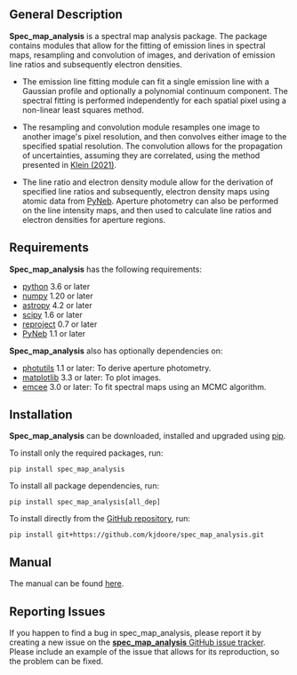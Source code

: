 ## General Description

**Spec_map_analysis** is a spectral map analysis package. The package contains modules that allow for the fitting of emission lines in spectral maps, resampling and convolution of images, and derivation of emission line ratios and subsequently electron densities. 

 - The emission line fitting module can fit a single emission line with a Gaussian profile and optionally a polynomial continuum component. The spectral fitting is performed independently for each spatial pixel using a non-linear least squares method.

- The resampling and convolution module resamples one image to another image's pixel resolution, and then convolves either image to the specified spatial resolution. The convolution allows for the propagation of uncertainties, assuming they are correlated, using the method presented in [Klein (2021)](https://iopscience.iop.org/article/10.3847/2515-5172/abe8df). 

- The line ratio and electron density module allow for the derivation of specified line ratios and subsequently, electron density maps using atomic data from [PyNeb](http://research.iac.es/proyecto/PyNeb//). Aperture photometry can also be performed on the line intensity maps, and then used to calculate line ratios and electron densities for aperture regions.


## Requirements

**Spec_map_analysis** has the following requirements:

 - [python](https://www.python.org) 3.6 or later
 - [numpy](https://numpy.org) 1.20 or later
 - [astropy](https://www.astropy.org) 4.2 or later
 - [scipy](https://www.scipy.org) 1.6 or later
 - [reproject](https://reproject.readthedocs.io/en/stable/#) 0.7 or later
 - [PyNeb](http://research.iac.es/proyecto/PyNeb//) 1.1 or later

**Spec_map_analysis** also has optionally dependencies on:

 - [photutils](https://photutils.readthedocs.io/en/stable/index.html) 1.1 or later: To derive aperture photometry.
 - [matplotlib](https://matplotlib.org) 3.3 or later: To plot images.
 - [emcee](https://emcee.readthedocs.io/en/stable/) 3.0 or later: To fit spectral maps using an MCMC algorithm.


## Installation

**Spec_map_analysis** can be downloaded, installed and upgraded using [pip](https://pip.pypa.io/en/latest/).

To install only the required packages, run:
```
pip install spec_map_analysis
```
To install all package dependencies, run:
```
pip install spec_map_analysis[all_dep]
```
To install directly from the [GitHub repository](https://github.com/kjdoore/spec_map_analysis), run:
```
pip install git+https://github.com/kjdoore/spec_map_analysis.git
```


## Manual

The manual can be found [here](https://github.com/kjdoore/spec_map_analysis/tree/main/docs).


## Reporting Issues

If you happen to find a bug in spec_map_analysis, please report it by creating a new issue on the [**spec_map_analysis** GitHub issue tracker](https://github.com/kjdoore/spec_map_analysis/issues). Please include an example of the issue that allows for its reproduction, so the problem can be fixed.